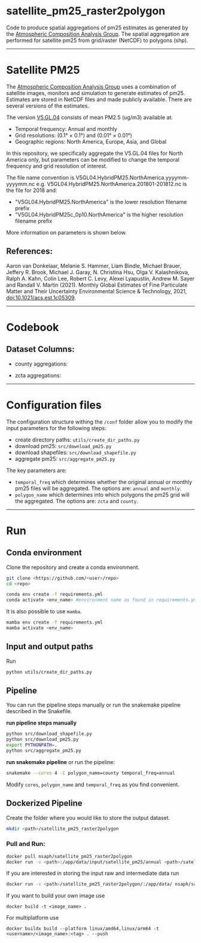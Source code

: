 # satellite_pm25_raster2polygon

Code to produce spatial aggregations of pm25 estimates as generated by the [Atmospheric Composition Analysis Group](https://sites.wustl.edu/acag/datasets/surface-pm2-5/). The spatial aggregation are performed for satellite pm25 from grid/raster (NetCDF) to polygons (shp).

---

# Satellite PM25

The [Atmospheric Composition Analysis Group](https://sites.wustl.edu/acag/datasets/surface-pm2-5/) uses a combination of satellite images, monitors and simulation to generate estimates of pm25. Estimates are stored in NetCDF files and made publicly available. There are several versions of the estimates.

The version [V5.GL.04](https://sites.wustl.edu/acag/datasets/surface-pm2-5/#V5.GL.04) consists of mean PM2.5 (ug/m3) available at:

*  Temporal frequency: Annual and monthly  
*  Grid resolutions: (0.1° × 0.1°) and (0.01° × 0.01°)  
*  Geographic regions: North America, Europe, Asia, and Global

In this repository, we specifically aggregate the V5.GL.04 files for North America only, but parameters can be modified to change the temporal frequency and grid resolution of interest. 

The file name convention is V5GL04.HybridPM25.NorthAmerica.yyyymm-yyyymm.nc e.g. V5GL04.HybridPM25.NorthAmerica.201801-201812.nc is the file for 2018 and:
* "V5GL04.HybridPM25.NorthAmerica" is the lower resolution filename prefix
* "V5GL04.HybridPM25c_0p10.NorthAmerica" is the higher resolution filename prefix

More information on parameters is shown below.

## References:
Aaron van Donkelaar, Melanie S. Hammer, Liam Bindle, Michael Brauer, Jeffery R. Brook, Michael J. Garay, N. Christina Hsu, Olga V. Kalashnikova, Ralph A. Kahn, Colin Lee, Robert C. Levy, Alexei Lyapustin, Andrew M. Sayer and Randall V. Martin (2021). Monthly Global Estimates of Fine Particulate Matter and Their Uncertainty Environmental Science & Technology, 2021, [doi:10.1021/acs.est.1c05309](https://pubs.acs.org/doi/10.1021/acs.est.1c05309).

---

# Codebook

## Dataset Columns:

* county aggregations:

* zcta aggregations:

---

# Configuration files

The configuration structure withing the `/conf` folder allow you to modify the input parameters for the following steps:

* create directory paths: `utils/create_dir_paths.py`
* download pm25: `src/download_pm25.py`
* download shapefiles: `src/download_shapefile.py`
* aggregate pm25: `src/aggregate_pm25.py`

The key parameters are:
* `temporal_freq` which determines whether the original annual or monthly pm25 files will be aggregated. The options are: `annual` and `monthly`.
* `polygon_name` which determines into which polygons the pm25 grid will the aggregated. The options are: `zcta` and `county`.

---

# Run

## Conda environment

Clone the repository and create a conda environment.

```bash
git clone <https://github.com/<user>/repo>
cd <repo>

conda env create -f requirements.yml
conda activate <env_name> #environment name as found in requirements.yml
```

It is also possible to use `mamba`.

```bash
mamba env create -f requirements.yml
mamba activate <env_name>
```

## Input and output paths

Run

```bash
python utils/create_dir_paths.py 
```

## Pipeline

You can run the pipeline steps manually or run the snakemake pipeline described in the Snakefile.

**run pipeline steps manually**

```bash
python src/download_shapefile.py
python src/download_pm25.py
export PYTHONPATH=.
python src/aggregate_pm25.py
```

**run snakemake pipeline**
or run the pipeline:

```bash
snakemake --cores 4 -C polygon_name=county temporal_freq=annual 
```

Modify `cores`, `polygon_name` and `temporal_freq` as you find convenient.

## Dockerized Pipeline

Create the folder where you would like to store the output dataset.

```bash 
mkdir <path>/satellite_pm25_raster2polygon
```

### Pull and Run:

```bash
docker pull nsaph/satellite_pm25_raster2polygon
docker run -v <path>:/app/data/input/satellite_pm25/annual <path>/satellite_pm25_raster2polygon/:/app/data/output/satellite_pm25_raster2polygon nsaph/satellite_pm25_raster2polygon
```  

If you are interested in storing the input raw and intermediate data run

```bash
docker run -v <path>/satellite_pm25_raster2polygon/:/app/data/ nsaph/satellite_pm25_raster2polygon
```

If you want to build your own image use
```
docker build -t <image_name> .
```

For multiplatform use
```
docker buildx build --platform linux/amd64,linux/arm64 -t <username>/<image_name>:<tag> . --push
```
